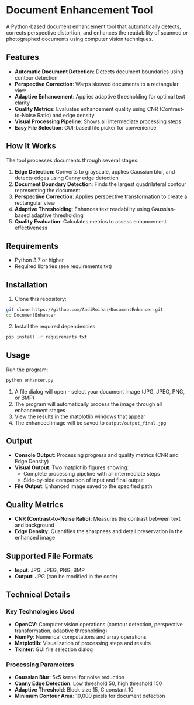 # Document Enhancement Tool

A Python-based document enhancement tool that automatically detects, corrects perspective distortion, and enhances the readability of scanned or photographed documents using computer vision techniques.

## Features

- **Automatic Document Detection**: Detects document boundaries using contour detection
- **Perspective Correction**: Warps skewed documents to a rectangular view
- **Adaptive Enhancement**: Applies adaptive thresholding for optimal text clarity
- **Quality Metrics**: Evaluates enhancement quality using CNR (Contrast-to-Noise Ratio) and edge density
- **Visual Processing Pipeline**: Shows all intermediate processing steps
- **Easy File Selection**: GUI-based file picker for convenience

## How It Works

The tool processes documents through several stages:

1. **Edge Detection**: Converts to grayscale, applies Gaussian blur, and detects edges using Canny edge detection
2. **Document Boundary Detection**: Finds the largest quadrilateral contour representing the document
3. **Perspective Correction**: Applies perspective transformation to create a rectangular view
4. **Adaptive Thresholding**: Enhances text readability using Gaussian-based adaptive thresholding  
5. **Quality Evaluation**: Calculates metrics to assess enhancement effectiveness

## Requirements

- Python 3.7 or higher
- Required libraries (see requirements.txt)

## Installation

1. Clone this repository:
```bash
git clone https://github.com/AndiRoihan/DocumentEnhancer.git
cd DocumentEnhancer
```

2. Install the required dependencies:
```bash
pip install -r requirements.txt
```

## Usage

Run the program:
```bash
python enhancer.py
```

1. A file dialog will open - select your document image (JPG, JPEG, PNG, or BMP)
2. The program will automatically process the image through all enhancement stages
3. View the results in the matplotlib windows that appear
4. The enhanced image will be saved to `output/output_final.jpg`

## Output

- **Console Output**: Processing progress and quality metrics (CNR and Edge Density)
- **Visual Output**: Two matplotlib figures showing:
  - Complete processing pipeline with all intermediate steps
  - Side-by-side comparison of input and final output
- **File Output**: Enhanced image saved to the specified path

## Quality Metrics

- **CNR (Contrast-to-Noise Ratio)**: Measures the contrast between text and background
- **Edge Density**: Quantifies the sharpness and detail preservation in the enhanced image

## Supported File Formats

- **Input**: JPG, JPEG, PNG, BMP
- **Output**: JPG (can be modified in the code)

## Technical Details

### Key Technologies Used

- **OpenCV**: Computer vision operations (contour detection, perspective transformation, adaptive thresholding)
- **NumPy**: Numerical computations and array operations
- **Matplotlib**: Visualization of processing steps and results
- **Tkinter**: GUI file selection dialog

### Processing Parameters

- **Gaussian Blur**: 5x5 kernel for noise reduction
- **Canny Edge Detection**: Low threshold 50, high threshold 150
- **Adaptive Threshold**: Block size 15, C constant 10
- **Minimum Contour Area**: 10,000 pixels for document detection
